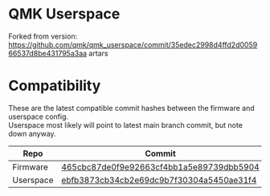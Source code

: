 # QMK Userspace

Forked from version: https://github.com/qmk/qmk_userspace/commit/35edec2998d4ffd2d005966537d8be431795a3aa
artars
# Compatibility

These are the latest compatible commit hashes between the firmware and userspace config.  
Userspace most likely will point to latest main branch commit,
but note down anyway.

| Repo      | Commit                                                                                                                               |
|-----------|--------------------------------------------------------------------------------------------------------------------------------------|
| Firmware  | [465cbc87de0f9e92663cf4bb1a5e89739dbb5904](https://github.com/qmk/qmk_firmware/commit/465cbc87de0f9e92663cf4bb1a5e89739dbb5904)      |
| Userspace | [ebfb3873cb34cb2e69dc9b7f30304a5450ae31f4](https://github.com/ncsibra/qmk_userspace/commit/ebfb3873cb34cb2e69dc9b7f30304a5450ae31f4) |